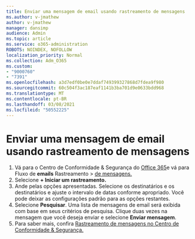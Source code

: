 ```yaml
---
title: Enviar uma mensagem de email usando rastreamento de mensagens
ms.author: v-jmathew
author: v-jmathew
manager: dansimp
audience: Admin
ms.topic: article
ms.service: o365-administration
ROBOTS: NOINDEX, NOFOLLOW
localization_priority: Normal
ms.collection: Adm_O365
ms.custom:
- "9000760"
- "7391"
ms.openlocfilehash: a3d7edf0be0e7ddaf749399327868d7fdea9f980
ms.sourcegitcommit: 60c504f3ac187eaf1141b3ba701d9e0633bdd968
ms.translationtype: MT
ms.contentlocale: pt-BR
ms.lasthandoff: 03/08/2021
ms.locfileid: "50552225"
---
```

# <a name="submit-an-email-message-using-message-trace"></a>Enviar uma mensagem de email usando rastreamento de mensagens

1. Vá para o Centro de Conformidade & Segurança do [Office 365](https://go.microsoft.com/fwlink/p/?linkid=2077143)e vá para Fluxo de **emails** Rastreamento  >  [de mensagens.](https://go.microsoft.com/fwlink/?linkid=2101048)
2. Selecione **+ Iniciar um rastreamento.**
3. Ande pelas opções apresentadas. Selecione os destinatários e os destinatários e ajuste o intervalo de datas conforme apropriado. Você pode deixar as configurações padrão para as opções restantes.
4. Selecione **Pesquisar**. Uma lista de mensagens de email será exibida com base em seus critérios de pesquisa. Clique duas vezes na mensagem que você deseja enviar e selecione **Enviar mensagem**.
5. Para saber mais, confira [Rastreamento de mensagens no Centro de Conformidade & Segurança.](https://go.microsoft.com/fwlink/?linkid=2101557)
